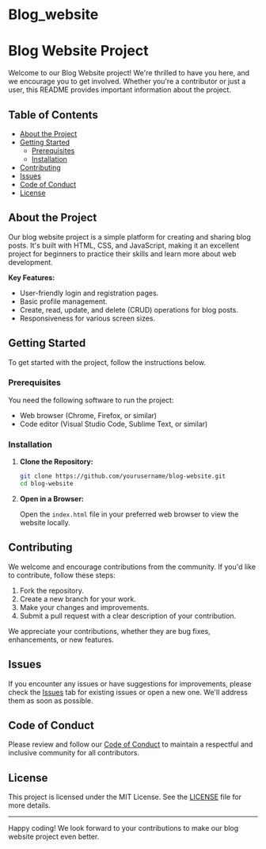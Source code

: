# Blog_website

# Blog Website Project

Welcome to our Blog Website project! We're thrilled to have you here, and we encourage you to get involved. Whether you're a contributor or just a user, this README provides important information about the project.

## Table of Contents

- [About the Project](#about-the-project)
- [Getting Started](#getting-started)
  - [Prerequisites](#prerequisites)
  - [Installation](#installation)
- [Contributing](#contributing)
- [Issues](#issues)
- [Code of Conduct](#code-of-conduct)
- [License](#license)

## About the Project

Our blog website project is a simple platform for creating and sharing blog posts. It's built with HTML, CSS, and JavaScript, making it an excellent project for beginners to practice their skills and learn more about web development.

**Key Features:**

- User-friendly login and registration pages.
- Basic profile management.
- Create, read, update, and delete (CRUD) operations for blog posts.
- Responsiveness for various screen sizes.

## Getting Started

To get started with the project, follow the instructions below.

### Prerequisites

You need the following software to run the project:

- Web browser (Chrome, Firefox, or similar)
- Code editor (Visual Studio Code, Sublime Text, or similar)

### Installation

1. **Clone the Repository:**

   ```bash
   git clone https://github.com/yourusername/blog-website.git
   cd blog-website
   ```

2. **Open in a Browser:**

   Open the `index.html` file in your preferred web browser to view the website locally.

## Contributing

We welcome and encourage contributions from the community. If you'd like to contribute, follow these steps:

1. Fork the repository.
2. Create a new branch for your work.
3. Make your changes and improvements.
4. Submit a pull request with a clear description of your contribution.

We appreciate your contributions, whether they are bug fixes, enhancements, or new features.

## Issues

If you encounter any issues or have suggestions for improvements, please check the [Issues](https://github.com/yourusername/blog-website/issues) tab for existing issues or open a new one. We'll address them as soon as possible.

## Code of Conduct

Please review and follow our [Code of Conduct](CODE_OF_CONDUCT.md) to maintain a respectful and inclusive community for all contributors.

## License

This project is licensed under the MIT License. See the [LICENSE](LICENSE) file for more details.

---

Happy coding! We look forward to your contributions to make our blog website project even better.
```


